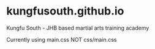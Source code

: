 # kungfusouth.github.io
Kungfu South - JHB based martial arts training academy


Currently using main.css NOT css/main.css
